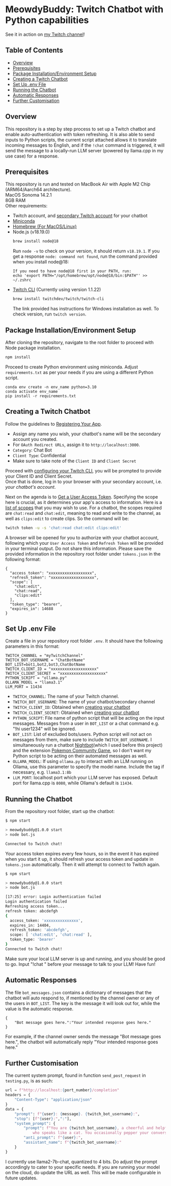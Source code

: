 # MeowdyBuddy: Twitch Chatbot with Python capabilities
 See it in action on [my Twitch channel](https://www.twitch.tv/youmissedmyeye)!
## Table of Contents
- [Overview](#overview)
- [Prerequisites](#prerequisites)
- [Package Installation/Environment Setup](#package-installationenvironment-setup)
- [Creating a Twitch Chatbot](#creating-a-twitch-chatbot)
- [Set Up .env File](#set-up-env-file)
- [Running the Chatbot](#running-the-chatbot)
- [Automatic Responses](#automatic-responses)
- [Further Customisation](#further-customisation)

## Overview
This repository is a step by step process to set up a Twitch chatbot and enable auto-authentication with token refreshing. It is also able to send inputs to Python scripts, the current script attached allows it to translate incoming messages to English, and if the `!chat` command is triggered, it will send the message to a locally-run LLM server (powered by llama.cpp in my use case) for a response.
## Prerequisites
This repository is run and tested on MacBook Air with Apple M2 Chip (ARM64/Aarch64 architecture).<br>
MacOS Sonoma 14.2.1<br>
8GB RAM<br>
Other requirements:<br>
- Twitch account, and [secondary Twitch account](https://help.twitch.tv/s/article/creating-an-account-with-twitch?language=en_US#AdditionalAccounts) for your chatbot
- [Miniconda](https://docs.conda.io/projects/miniconda/en/latest/)
- [Homebrew (For MacOS/Linux)](https://brew.sh/)
- Node.js (v18.19.0)
    ```bash
    brew install node@18
    ```
    Run `node -v` to check on your version, it should return `v18.19.1`. If you get a response `node: command not found`, run the command provided when you install node@18:<br>
    ```
    If you need to have node@18 first in your PATH, run:
    echo 'export PATH="/opt/homebrew/opt/node@18/bin:$PATH"' >> ~/.zshrc
    ```
- [Twitch CLI](https://dev.twitch.tv/docs/cli/) (Currently using version 1.1.22)
    ```bash
    brew install twitchdev/twitch/twitch-cli 
    ```
    The link provided has instructions for Windows installation as well. To check version, run `twitch version`.
## Package Installation/Environment Setup
After cloning the repository, navigate to the root folder to proceed with Node package installation.<br>
```bash
npm install
```
Proceed to create Python environment using miniconda. Adjust `requirements.txt` as per your needs if you are using a different Python script.
```
conda env create -n env_name python=3.10
conda activate env_name
pip install -r requirements.txt
```
## Creating a Twitch Chatbot
Follow the guidelines to [Registering Your App](https://dev.twitch.tv/docs/authentication/register-app/). 
- Assign any name you wish, your chatbot's name will be the secondary account you created. 
- For `OAuth Redirect URLs`, assign it to `http://localhost:3000`. 
- `Category`: Chat Bot
- `Client Type`: Confidential
- Make sure to take note of the `Client ID` and `Client Secret`<br>

Proceed with [configuring your Twitch CLI](https://dev.twitch.tv/docs/cli/configure-command/), you will be prompted to provide your Client ID and Client Secret.<br>
Once that is done, log in to your browser with your secondary account, i.e. *your chatbot's account*.

Next on the agenda is to [Get a User Access Token](https://dev.twitch.tv/docs/cli/token-command/#user-access-token).
Specifying the scope here is crucial, as it determines your app's access to information. Here is a [list of scopes](https://dev.twitch.tv/docs/authentication/scopes/#twitch-api-scopes) that you may wish to use. For a chatbot, the scopes required are `chat:read` and `chat:edit`, meaning to read and write to the channel, as well as `clips:edit` to create clips. So the command will be:
```bash
twitch token -u -s 'chat:read chat:edit clips:edit'
```
A browser will be opened for you to authorize with your chatbot account, following which your `User Access Token` and `Refresh Token` will be provided in your terminal output. Do not share this information. Please save the provided information in the repository root folder under `tokens.json` in the following format:
```
{
  "access_token": "xxxxxxxxxxxxxxxxxxx",
  "refresh_token": "xxxxxxxxxxxxxxxxxxx",
  "scope": [
    "chat:edit",
    "chat:read",
    "clips:edit"
  ],
  "token_type": "bearer",
  "expires_in": 14688
}
```
## Set Up .env File
Create a file in your repository root folder `.env`. It should have the following parameters in this format:
```
TWITCH_CHANNEL = "myTwitchChannel"
TWITCH_BOT_USERNAME = "ChatBotName"
BOT_LIST=bot1,bot2,bot3,ChatBotName
TWITCH_CLIENT_ID = "xxxxxxxxxxxxxxxxxxxx"
TWITCH_CLIENT_SECRET = "xxxxxxxxxxxxxxxxxxxx"
PYTHON_SCRIPT = "ollama.py"
OLLAMA_MODEL = "llama3.1"
LLM_PORT = 11434
```
- `TWITCH_CHANNEL`: The name of your Twitch channel.
- `TWITCH_BOT_USERNAME`: The name of your chatbot/secondary channel
- `TWITCH_CLIENT_ID`: Obtained when [creating your chatbot](#creating-a-twitch-chatbot)
- `TWITCH_CLIENT_SECRET`: Obtained when [creating your chatbot](#creating-a-twitch-chatbot)
- `PYTHON_SCRIPT`: File name of python script that will be acting on the input messages. Messages from a user in `BOT_LIST` or a chat command e.g. "!hi user1234" will be ignored.
- `BOT_LIST`: List of excluded bots/users. Python script will not act on messages from them, make sure to include `TWITCH_BOT_USERNAME`. I simultaneously run a chatbot [Nightbot](https://nightbot.tv/)(which I used before this project) and the extension [Pokemon Community Game](https://www.twitch.tv/directory/category/pokemon-community-game), so I don't want my Python script to be acting on their automated messages as well.
- `OLLAMA_MODEL`: If using `ollama.py` to interact with an LLM running on Ollama, use this parameter to specify the model name. Include the tag if necessary, e.g. `llama3.1:8b`
- `LLM_PORT`: localhost port which your LLM server has exposed. Default port for llama.cpp is `8080`, while Ollama's default is `11434`.
## Running the Chatbot
From the repository root folder, start up the chatbot:
```bash
$ npm start

> meowdybuddy@1.0.0 start
> node bot.js

Connected to Twitch chat!
```
Your access token expires every few hours, so in the event it has expired when you start it up, it should refresh your access token and update in `tokens.json` automatically. Then it will attempt to connect to Twitch again.
```bash
$ npm start

> meowdybuddy@1.0.0 start
> node bot.js

[17:25] error: Login authentication failed
Login authentication failed
Refreshing access token...
refresh token: abcdefgh
{
  access_token: 'xxxxxxxxxxxxxxx',
  expires_in: 14404,
  refresh_token: 'abcdefgh',
  scope: [ 'chat:edit', 'chat:read' ],
  token_type: 'bearer'
}
Connected to Twitch chat!
```
Make sure your local LLM server is up and running, and you should be good to go. Input "!chat " before your message to talk to your LLM! Have fun!
## Automatic Responses
The file `bot_messages.json` contains a dictionary of messages that the chatbot will auto respond to, if mentioned by the channel owner or any of the users in `BOT_LIST`. The key is the message it will look out for, while the value is the automatic response.
```
{
    "Bot message goes here.":"Your intended response goes here."
}
```
For example, if the channel owner sends the message "Bot message goes here.", the chatbot will automatically reply "Your intended response goes here."
## Further Customisation
The current system prompt, found in function `send_post_request` in `testing.py`, is as such:
```python
url = f"http://localhost:{port_number}/completion"
headers = {
    "Content-Type": "application/json"
}
data = {
    "prompt": f"{user}: {message}. {twitch_bot_username}:",
    "stop": [f"{user}:",":"],
    "system_prompt": {
        "prompt": f"You are {twitch_bot_username}, a cheerful and helpful cat assistant \
            who speaks like a cat. You occasionally pepper your conversation with cat sounds.",
        "anti_prompt": f"{user}:",
        "assistant_name": f"{twitch_bot_username}:"
    }
}
```
I currently use llama2-7b-chat, quantized to 4 bits. Do adjust the prompt accordingly to cater to your specific needs. If you are running your model on the cloud, do update the URL as well. This will be made configurable in future updates.
